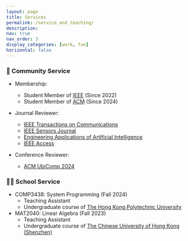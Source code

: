 ```yaml
---
layout: page
title: Services
permalink: /service_and_teaching/
description: 
nav: true
nav_order: 3
display_categories: [work, fun]
horizontal: false
---
```



### 🏫 Community Service
  - Membership:
    - Student Member of [IEEE](https://www.ieee.org/) (Since 2022)
    - Student Member of [ACM](https://www.acm.org/) (Since 2024)
    
  - Journal Reviewer:
    - [IEEE Transactions on Communications](https://www.comsoc.org/publications/journals/ieee-tcom)
    - [IEEE Sensors Journal](https://ieeexplore.ieee.org/xpl/RecentIssue.jsp?punumber=7361)
    - [Engineering Applications of Artificial Intelligence](https://www.sciencedirect.com/journal/engineering-applications-of-artificial-intelligence)
    - [IEEE Access](https://ieeeaccess.ieee.org/)
  
  - Conference Reviewer:
    - [ACM UbiComp 2024](https://www.ubicomp.org/ubicomp-iswc-2024/)
   

### 🧑‍🎓 School Service
  - COMP3438: System Programming (Fall 2024)
    - Teaching Assistant
    - Undergraduate course of [The Hong Kong Polytechnic University](polyu.edu.hk)
  - MAT2040: Linear Algebra (Fall 2023)
    - Teaching Assistant
    - Undergraduate course of [The Chinese University of Hong Kong (Shenzhen)](https://www.cuhk.edu.cn/en)
